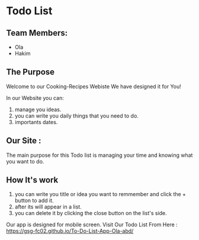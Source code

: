 # Todo List

## Team Members:

- Ola
- Hakim

## The Purpose

Welcome to our Cooking-Recipes Webiste
We have designed it for You!

In our Website you can:

1. manage you ideas.
2. you can write you daily things that you need to do.
3. importants dates.

## Our Site :

The main purpose for this Todo list is managing your time and knowing what you want to do.

## How It's work

1. you can write you title or idea you want to remmember and click the + button to add it.
2. after its will appear in a list.
3. you can delete it by clicking the close button on the list's side.

Our app is designed for mobile screen. Visit Our Todo List From Here : https://gsg-fc02.github.io/To-Do-List-App-Ola-abd/
